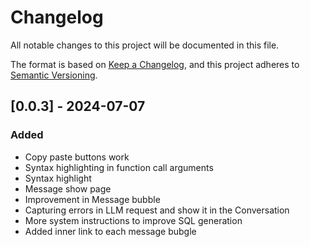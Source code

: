 # Changelog

All notable changes to this project will be documented in this file.

The format is based on [Keep a Changelog](https://keepachangelog.com/en/1.1.0/),
and this project adheres to [Semantic Versioning](https://semver.org/spec/v2.0.0.html).

## [0.0.3] - 2024-07-07

### Added

- Copy paste buttons work
- Syntax highlighting in function call arguments
- Syntax highlight
- Message show page
- Improvement in Message bubble
- Capturing errors in LLM request and show it in the Conversation
- More system instructions to improve SQL generation
- Added inner link to each message bubgle
